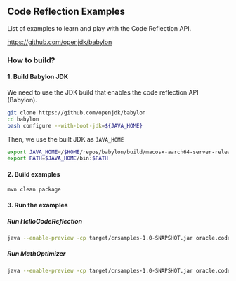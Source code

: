 ## Code Reflection Examples

List of examples to learn and play with the Code Reflection API.

https://github.com/openjdk/babylon

### How to build?

#### 1. Build Babylon JDK

We need to use the JDK build that enables the code reflection API (Babylon).

```bash
git clone https://github.com/openjdk/babylon 
cd babylon
bash configure --with-boot-jdk=${JAVA_HOME}
```

Then, we use the built JDK as `JAVA_HOME`

```bash
export JAVA_HOME=/$HOME/repos/babylon/build/macosx-aarch64-server-release/jdk/
export PATH=$JAVA_HOME/bin:$PATH
```

#### 2. Build examples 

```bash
mvn clean package
```

#### 3. Run the examples

##### Run HelloCodeReflection

```bash
java --enable-preview -cp target/crsamples-1.0-SNAPSHOT.jar oracle.code.samples.HelloCodeReflection
```

##### Run MathOptimizer

```bash
java --enable-preview -cp target/crsamples-1.0-SNAPSHOT.jar oracle.code.samples.MathOptimizer
```

